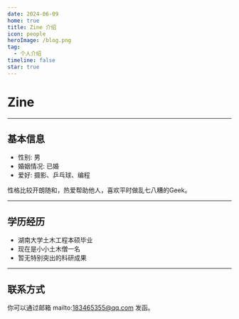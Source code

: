 ```yaml
---
date: 2024-06-09
home: true
title: Zine 介绍
icon: people
heroImage: /blog.png
tag:
  - 个人介绍
timeline: false
star: true
---
```



# Zine

---

## 基本信息

- 性别: 男
- 婚姻情况: 已婚
- 爱好: 摄影、乒乓球、编程

性格比较开朗随和，热爱帮助他人，喜欢平时做乱七八糟的Geek。

---

## 学历经历

- 湖南大学土木工程本硕毕业
- 现在是小小土木僧一名
- 暂无特别突出的科研成果

---

## 联系方式

你可以通过邮箱 mailto:183465355@qq.com 发函。

<Share colorful />